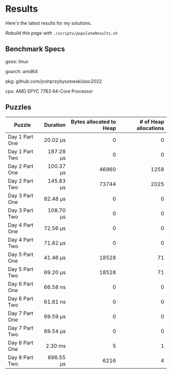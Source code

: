 # Results

Here's the latest results for my solutions.

_Rebuild this page with `./scripts/populateResults.sh`_

## Benchmark Specs

goos: linux

goarch: amd64

pkg: github.com/joshprzybyszewski/aoc2022

cpu: AMD EPYC 7763 64-Core Processor                


## Puzzles

|Puzzle|Duration|Bytes allocated to Heap|# of Heap allocations|
|-|-:|-:|-:|
|Day 1 Part One|20.02 µs|0|0|
|Day 1 Part Two|187.28 µs|0|0|
|Day 2 Part One|100.37 µs|46960|1258|
|Day 2 Part Two|145.83 µs|73744|2025|
|Day 3 Part One|82.48 µs|0|0|
|Day 3 Part Two|108.70 µs|0|0|
|Day 4 Part One|72.56 µs|0|0|
|Day 4 Part Two|71.82 µs|0|0|
|Day 5 Part One|41.46 µs|18528|71|
|Day 5 Part Two|69.20 µs|18528|71|
|Day 6 Part One|66.58 ns|0|0|
|Day 6 Part Two|61.81 ns|0|0|
|Day 7 Part One|69.59 µs|0|0|
|Day 7 Part Two|69.54 µs|0|0|
|Day 8 Part One|2.30 ms|5|1|
|Day 8 Part Two|696.55 µs|6216|4|
